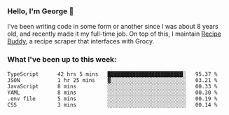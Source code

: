 ### Hello, I'm George 👋

I've been writing code in some form or another since I was about 8 years old, and recently made it my full-time job. On top of this, I maintain [Recipe Buddy](https://github.com/georgegebbett/recipe-buddy), a recipe scraper that interfaces with Grocy.  

<!--
**georgegebbett/georgegebbett** is a ✨ _special_ ✨ repository because its `README.md` (this file) appears on your GitHub profile.

Here are some ideas to get you started:

- 🔭 I’m currently working on ...
- 🌱 I’m currently learning ...
- 👯 I’m looking to collaborate on ...
- 🤔 I’m looking for help with ...
- 💬 Ask me about ...
- 📫 How to reach me: ...
- 😄 Pronouns: ...
- ⚡ Fun fact: ...
-->

### What I've been up to this week:
<!--START_SECTION:waka-->

```text
TypeScript      42 hrs 5 mins   ████████████████████████░   95.37 %
JSON            1 hr 25 mins    ▓░░░░░░░░░░░░░░░░░░░░░░░░   03.21 %
JavaScript      8 mins          ░░░░░░░░░░░░░░░░░░░░░░░░░   00.33 %
YAML            8 mins          ░░░░░░░░░░░░░░░░░░░░░░░░░   00.30 %
.env file       5 mins          ░░░░░░░░░░░░░░░░░░░░░░░░░   00.19 %
CSS             3 mins          ░░░░░░░░░░░░░░░░░░░░░░░░░   00.14 %
```

<!--END_SECTION:waka-->
